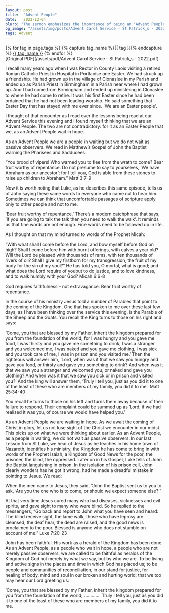 ```yaml
---
layout: post
title:  "Advent People"
date:   2022-12-04
blurb: "The sermon emphasizes the importance of being an 'Advent People', a group that waits in hope for the coming of Christ. It stresses the need for faithfulness and active participation in the world, not just passive observation. The sermon also highlights the importance of helping others and showing kindness, as these actions are seen as serving Christ himself."
og_image: "/assets/img/posts/Advent Carol Service - St Patrick_s - 2022.png"
tags: Advent
---    
```

<div class="tag-pills">
  {% for tag in page.tags %}
    {% capture tag_name %}{{ tag }}{% endcapture %}
    <a href="{{ site.baseurl }}/tag/{{ tag_name }}" class="tag-pill">{{ tag_name }}</a>
  {% endfor %}
</div>
[Original PDF](/assets/pdf/Advent Carol Service - St Patrick_s - 2022.pdf)

I recall many years ago when I was Rector in County Laois visiting a retired Roman Catholic Priest in Hospital in Portlaoise one Easter. We had struck up a friendship. He had grown up in the village of Clonaslee in my Parish and ended up as Parish Priest in Birmingham in a Parish near where I had grown up. And I had come from Birmingham and ended up ministering in Clonaslee to where he had come to retire. It was his first Easter since he had been ordained that he had not been leading worship. He said something that Easter Day that has stayed with me ever since. 'We are an Easter people'.

I thought of that encounter as I read over the lessons being read at our Advent Service this evening and I found myself thinking that we are an Advent People. The two are not contradictory: for it as an Easter People that we, as an Advent People wait in hope.

As an Advent People we are a people in waiting but we do not wait as passive observers. We read in Matthew’s Gospel of John the Baptist warning the Pharisees and Sadducees:

“You brood of vipers! Who warned you to flee from the wrath to come? Bear fruit worthy of repentance. Do not presume to say to yourselves, ‘We have Abraham as our ancestor’; for I tell you, God is able from these stones to raise up children to Abraham.” Matt 3:7-9

Now it is worth noting that Luke, as he describes this same episode, tells us of John saying these same words to everyone who came out to hear him. Sometimes we can think that uncomfortable passages of scripture apply only to other people and not to me.

'Bear fruit worthy of repentance.’ There’s a modern catchphrase that says, ‘If you are going to talk the talk then you need to walk the walk’. It reminds us that fine words are not enough. Fine words need to be followed up in life.

As I thought on that my mind turned to words of the Prophet Micah:

“With what shall I come before the Lord,
and bow myself before God on high?
Shall I come before him with burnt offerings,
with calves a year old?
Will the Lord be pleased with thousands of rams,
with ten thousands of rivers of oil?
Shall I give my firstborn for my transgression,
the fruit of my body for the sin of my soul?”
He has told you, O mortal, what is good;
and what does the Lord require of youbut to do justice, and to love kindness,
and to walk humbly with your God? Micah 6:6-8

God requires faithfulness – not extravagance.
Bear fruit worthy of repentance.

In the course of his ministry Jesus told a number of Parables that point to the coming of the Kingdom. One that has spoken to me over these last few days, as I have been thinking over the service this evening, is the Parable of the Sheep and the Goats. You recall the King turns to those on his right and says:

‘Come, you that are blessed by my Father, inherit the kingdom prepared for you from the foundation of the world; for I was hungry and you gave me food, I was thirsty and you gave me something to drink, I was a stranger and you welcomed me, I was naked and you gave me clothing, I was sick and you took care of me, I was in prison and you visited me.’ Then the righteous will answer him, ‘Lord, when was it that we saw you hungry and gave you food, or thirsty and gave you something to drink? And when was it that we saw you a stranger and welcomed you, or naked and gave you clothing? And when was it that we saw you sick or in prison and visited you?’ And the king will answer them, ‘Truly I tell you, just as you did it to one of the least of these who are members of my family, you did it to me.’ Matt 25:34-40

You recall he turns to those on his left and turns them away because of their failure to respond. Their complaint could be summed up as ‘Lord, if we had realised it was you, of course we would have helped you.’

As an Advent People we are waiting in hope. As we await the coming of Christ in glory, let us not lose sight of the Christ we encounter in our midst. This picks up on what we were thinking about earlier. As an Advent People, as a people in waiting, we do not wait as passive observers. In our last Lesson from St Luke, we hear of Jesus as he teaches in his home town of Nazareth, identifies his ministry, the Kingdom he has come to bring in with words of the Prophet Isaiah, a Kingdom of Good News for the poor, the prisoner, the blind, the oppressed. Later on in his Gospel, Luke tells of John the Baptist languishing in prison. In the isolation of his prison cell, John clearly wonders has he got it wrong, had he made a dreadful mistake in pointing to Jesus. We read:

When the men came to Jesus, they said, “John the Baptist sent us to you to ask, ‘Are you the one who is to come, or should we expect someone else?’”

At that very time Jesus cured many who had diseases, sicknesses and evil spirits, and gave sight to many who were blind. So he replied to the messengers, “Go back and report to John what you have seen and heard: The blind receive sight, the lame walk, those who have leprosy are cleansed, the deaf hear, the dead are raised, and the good news is proclaimed to the poor. Blessed is anyone who does not stumble on account of me.” Luke 7:20-23

John has been faithful. His work as a herald of the Kingdom has been done. As an Advent People, as a people who wait in hope, a people who are not merely passive observers, we are called to be faithful as heralds of the Kingdom of God not merely by what we say, but by who we are. To be living and active signs in the places and time in which God has placed us; to be people and communities of reconciliation, in our stand for justice, for healing of body, mind and soul in our broken and hurting world; that we too may hear our Lord greeting us:

‘Come, you that are blessed by my Father, inherit the kingdom prepared for you from the foundation of the world; ………….
Truly I tell you, just as you did it to one of the least of these who are members of my family, you did it to me.

